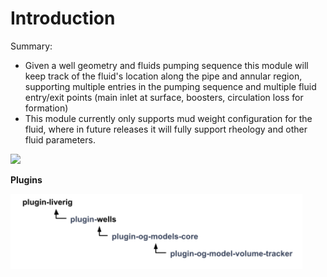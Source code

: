# Introduction

Summary:

* Given a well geometry and fluids pumping sequence this module will keep track of the fluid's location along the pipe and annular region, supporting multiple entries in the pumping sequence and multiple fluid entry/exit points (main inlet at surface, boosters, circulation loss for formation)
* This module currently only supports mud weight configuration for the fluid, where in future releases it will fully support rheology and other fluid parameters.



![](https://lh4.googleusercontent.com/XiPk9pUe-JI87YXQJae0DpnQYQT4LJbL0HYqzOhXXZh2QM\_DW17VTxO4IjO9mGps6Kuu9JtYTDvRNzfurXR8xX5zqNifTESuriUTNaFG\_fp6M7BnAGaiuQ30YiwiRp-A-VrdqtE7)

**Plugins**

![](<../../.gitbook/assets/image (470).png>)
